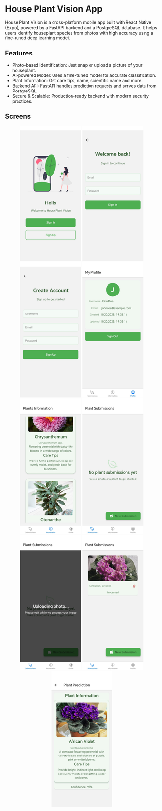 # House Plant Vision App

House Plant Vision is a cross-platform mobile app built with React Native (Expo), powered by a FastAPI backend and a PostgreSQL database. It helps users identify houseplant species from photos with high accuracy using a fine-tuned deep learning model.

## Features
+ Photo-based Identification: Just snap or upload a picture of your houseplant.
+ AI-powered Model: Uses a fine-tuned model for accurate classification.
+ Plant Information: Get care tips, name, scientific name and more.
+ Backend API: FastAPI handles prediction requests and serves data from PostgreSQL.
+ Secure & Scalable: Production-ready backend with modern security practices.

## Screens
<div align="center">
  <img src="assets/screenshots/1.jpg" width="200"/>
  <img src="assets/screenshots/2.jpg" width="200"/>
  <img src="assets/screenshots/3.jpg" width="200"/>
  <img src="assets/screenshots/4.jpg" width="200"/>
  <img src="assets/screenshots/5.jpg" width="200"/>
  <img src="assets/screenshots/6.jpg" width="200"/>
  <img src="assets/screenshots/7.jpg" width="200"/>
  <img src="assets/screenshots/8.jpg" width="200"/>
  <img src="assets/screenshots/9.jpg" width="200"/>
</div>